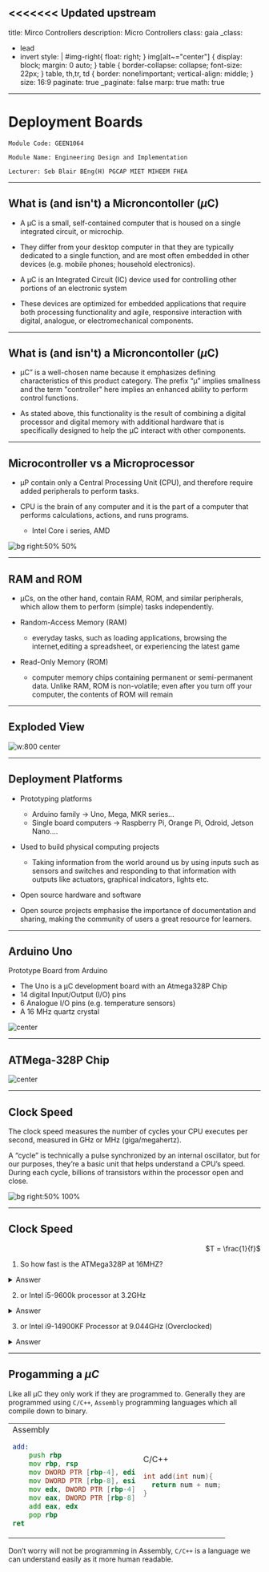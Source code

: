 <<<<<<< Updated upstream
---
title: Mirco Controllers
description: Micro Controllers
class: gaia
_class:
  - lead
  - invert
style: |
    #img-right{
      float: right;
    }
    img[alt~="center"] {
      display: block;
      margin: 0 auto;
    }
    table {
      border-collapse: collapse;
      font-size: 22px;
    }
    table, th,tr, td {
      border: none!important;
      vertical-align: middle;
    }
size: 16:9
paginate: true
_paginate: false
marp: true
math: true
---

# Deployment Boards 

    Module Code: GEEN1064

    Module Name: Engineering Design and Implementation

    Lecturer: Seb Blair BEng(H) PGCAP MIET MIHEEM FHEA

---

## What is (and isn't) a Microncontoller ($\mu$C)

- A µC is a small, self-contained computer that is housed on a
  single integrated circuit, or microchip.

- They differ from your desktop computer in that they are typically dedicated to a single function, and are most often embedded in other devices (e.g. mobile phones; household electronics).

- A µC is an Integrated Circuit (IC) device used for controlling other portions of an electronic system

- These devices are optimized for embedded applications that require both processing functionality and agile, responsive interaction with digital, analogue, or electromechanical components.

---

## What is (and isn't) a Microncontoller ($\mu$C)

- µC” is a well-chosen name because it emphasizes defining characteristics of this product category. The prefix “µ” implies smallness and the term "controller" here implies an enhanced ability to perform control functions.

-  As stated above, this functionality is the result of combining a digital processor and digital memory with additional hardware that is specifically designed to help the µC interact with other components.

---

## Microcontroller vs a Microprocessor

- µP contain only a Central Processing Unit (CPU), and therefore require added peripherals to perform tasks.

- CPU is the brain of any computer and it is the part of a computer that performs calculations, actions, and runs programs.
  - Intel Core i series, AMD

![bg right:50% 50%](../figures/upANDuc.png)


---

## RAM and ROM

- µCs, on the other hand, contain RAM, ROM, and similar peripherals, which allow them to perform (simple) tasks independently.

- Random-Access Memory (RAM)
  - everyday tasks, such as loading applications, browsing the internet,editing a spreadsheet, or experiencing the latest game

- Read-Only Memory (ROM)  
  - computer memory chips containing permanent or semi-permanent data. Unlike RAM, ROM is non-volatile; even after you turn off your computer, the contents of ROM will remain

---

## Exploded View

![w:800 center](../../figures/micontrollerExplodedView.png)

---

## Deployment Platforms

- Prototyping platforms
  - Arduino family -> Uno, Mega, MKR series…
  - Single board computers -> Raspberry Pi, Orange Pi, Odroid, Jetson Nano….
- Used to build physical computing projects
  - Taking information from the world around us by using inputs such as sensors and switches and responding to that information with outputs like actuators, graphical indicators, lights etc.
- Open source hardware and software
  
- Open source projects emphasise the importance of documentation and sharing,
making the community of users a great resource for learners.

---

## Arduino Uno

Prototype Board from Arduino
- The Uno is a µC development board with an Atmega328P Chip
- 14 digital Input/Output (I/O) pins
- 6 Analogue I/O pins (e.g. temperature sensors)
- A 16 MHz quartz crystal

![center](../../figures/arduinoschematics.png)

---

## ATMega-328P Chip

![center](../../figures/atmegachip.png)

---

## Clock Speed

The clock speed measures the number of cycles your CPU executes per second, measured in GHz or MHz (giga/megahertz).

A “cycle” is technically a pulse synchronized by an internal oscillator, but for our purposes, they’re a basic unit that helps understand a CPU’s speed. During each cycle, billions of transistors within the processor open and close.


![bg right:50% 100%](../../figures/freq1.png)

---

## Clock Speed
<div align=right>

$T = \frac{1}{f}$

</div>

1. So how fast is the ATMega328P at 16MHZ?

<details>
<summary>Answer</summary>

$$
\begin{equation*}
    62.5ns \leftarrow 6.25 \cdot 10^{-8} = \frac{1}{16 \cdot 10^6} \equiv \frac{1}{16MHz}
\end{equation*}
$$

</details>

2. or Intel i5-9600k processor at 3.2GHz

<details>
<summary>Answer</summary>

$$
\begin{equation*}
    312.5ps \leftarrow 3.125 \cdot 10^{-10} = \frac{1}{3.2 \cdot 10^9} \equiv \frac{1}{3.2GHz}
\end{equation*}
$$

</details>

3. or Intel i9-14900KF Processor at 9.044GHz (Overclocked)

<details>
<summary>Answer</summary>

$$
\begin{equation*}
    110.57ps \leftarrow 1.1057 \cdot 10^{-10} = \frac{1}{9.044 \cdot 10^9} \equiv \frac{1}{9.044GHz}
\end{equation*}
$$
</details>

---

## Progamming a $\mu C$

Like all µC they only work if they are programmed to. Generally they are programmed using `C/C++`, `Assembly` programming languages which all compile down to binary. 

<div align=center>
<table>
<tr>
<td>
Assembly

```asm
add:
    push rbp
    mov rbp, rsp
    mov DWORD PTR [rbp-4], edi
    mov DWORD PTR [rbp-8], esi
    mov edx, DWORD PTR [rbp-4]
    mov eax, DWORD PTR [rbp-8]
    add eax, edx
    pop rbp
ret
```

</td>

<td>
C/C++

```c
int add(int num){
  return num + num;
}
```

</td>
</tr>
</table>
</div>

Don’t worry will not be programming in Assembly, `C/C++` is a language we can understand easily as it more human readable.
<!--
---

## Simulation Time

We are going to use tinkercad to simulated in using a microcontroller in a safe environment.


![](./../figures/tinkercardlogo.png)
[www.tinkercad.com](www.tinkercad.com)

![bg right:50% 100% vertical](../../figures/tinkercadpreview.png)

-->
